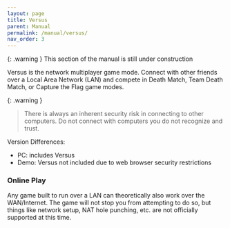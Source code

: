 ```yaml
---
layout: page
title: Versus
parent: Manual
permalink: /manual/versus/
nav_order: 3
---
```


{: .warning }
This section of the manual is still under construction

Versus is the network multiplayer game mode. Connect with other friends over a Local Area Network (LAN) and compete in Death Match, Team Death Match, or Capture the Flag game modes.

{: .warning }
> There is always an inherent security risk in connecting to other computers. Do not connect with computers you do not recognize and trust.

Version Differences:
- PC: includes Versus
- Demo: Versus not included due to web browser security restrictions

### Online Play

Any game built to run over a LAN can theoretically also work over the WAN/Internet. The game will not stop you from attempting to do so, but things like network setup, NAT hole punching, etc. are not officially supported at this time.